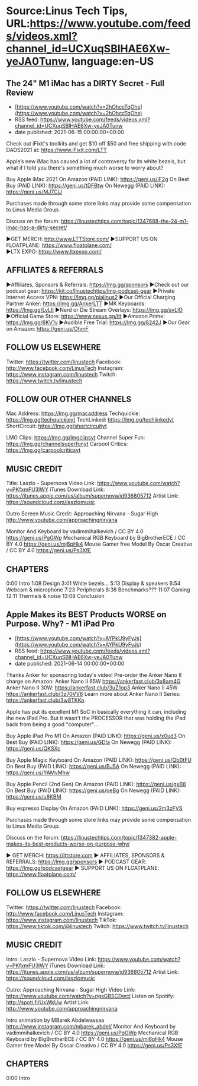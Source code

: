 # Source:Linus Tech Tips, URL:https://www.youtube.com/feeds/videos.xml?channel_id=UCXuqSBlHAE6Xw-yeJA0Tunw, language:en-US

## The 24" M1 iMac has a DIRTY Secret - Full Review
 - [https://www.youtube.com/watch?v=2hOhccTqOhs](https://www.youtube.com/watch?v=2hOhccTqOhs)
 - RSS feed: https://www.youtube.com/feeds/videos.xml?channel_id=UCXuqSBlHAE6Xw-yeJA0Tunw
 - date published: 2021-06-15 00:00:00+00:00

Check out iFixit's toolkits and get $10 off $50 and free shipping with code DADS2021 at: https://www.iFixit.com/LTT

Apple’s new iMac has caused a lot of controversy for its white bezels, but what if I told you there's something much worse to worry about?

Buy Apple iMac 2021
On Amazon (PAID LINK): https://geni.us/iF2g
On Best Buy (PAID LINK): https://geni.us/tDFBtw
On Newegg (PAID LINK): https://geni.us/MJ7CiJ

Purchases made through some store links may provide some compensation to Linus Media Group.

Discuss on the forum: https://linustechtips.com/topic/1347688-the-24-m1-imac-has-a-dirty-secret/


►GET MERCH: http://www.LTTStore.com/
►SUPPORT US ON FLOATPLANE: https://www.floatplane.com/  
►LTX EXPO: https://www.ltxexpo.com/   

AFFILIATES & REFERRALS
---------------------------------------------------
►Affiliates, Sponsors & Referrals: https://lmg.gg/sponsors
►Check out our podcast gear: https://kit.co/linustechtips/lmg-podcast-gear
►Private Internet Access VPN: https://lmg.gg/pialinus2
►Our Official Charging Partner Anker: https://lmg.gg/AnkerLTT
►MK Keyboards: https://lmg.gg/LyLtl
►Nerd or Die Stream Overlays: https://lmg.gg/avLlO
►Official Game Store: https://www.nexus.gg/ltt
►Amazon Prime: https://lmg.gg/8KV1v
►Audible Free Trial: https://lmg.gg/8242J
►Our Gear on Amazon: https://geni.us/OhmF

FOLLOW US ELSEWHERE
---------------------------------------------------  
Twitter: https://twitter.com/linustech
Facebook: http://www.facebook.com/LinusTech
Instagram: https://www.instagram.com/linustech
Twitch: https://www.twitch.tv/linustech

FOLLOW OUR OTHER CHANNELS
---------------------------------------------------  
Mac Address: https://lmg.gg/macaddress
Techquickie: https://lmg.gg/techquickieyt
TechLinked: https://lmg.gg/techlinkedyt
ShortCircuit: https://lmg.gg/shortcircuityt

LMG Clips: https://lmg.gg/lmgclipsyt
Channel Super Fun: https://lmg.gg/channelsuperfunyt
Carpool Critics: https://lmg.gg/carpoolcriticsyt

MUSIC CREDIT
---------------------------------------------------  
Title: Laszlo - Supernova
Video Link: https://www.youtube.com/watch?v=PKfxmFU3lWY
iTunes Download Link: https://itunes.apple.com/us/album/supernova/id936805712
Artist Link: https://soundcloud.com/laszlomusic

Outro Screen Music Credit: Approaching Nirvana - Sugar High http://www.youtube.com/approachingnirvana

Monitor And Keyboard by vadimmihalkevich / CC BY 4.0  https://geni.us/PgGWp
Mechanical RGB Keyboard by BigBrotherECE / CC BY 4.0 https://geni.us/mj6pHk4
Mouse Gamer free Model By Oscar Creativo / CC BY 4.0 https://geni.us/Ps3XfE

CHAPTERS
---------------------------------------------------  
0:00 Intro
1:08 Design
3:01 White bezels...
5:13 Display & speakers
6:54 Webcam & microphone
7:23 Peripherals
8:38 Benchmarks???
11:07 Gaming
12:11 Thermals & noise
13:08 Conclusion

## Apple Makes its BEST Products WORSE on Purpose. Why? - M1 iPad Pro
 - [https://www.youtube.com/watch?v=AYPkU9yFyJs](https://www.youtube.com/watch?v=AYPkU9yFyJs)
 - RSS feed: https://www.youtube.com/feeds/videos.xml?channel_id=UCXuqSBlHAE6Xw-yeJA0Tunw
 - date published: 2021-06-14 00:00:00+00:00

Thanks Anker for sponsoring today's video! Pre-order the Anker Nano II charge on Amazon:
Anker Nano II 65W https://ankerfast.club/3x8am4G
Anker Nano II 30W: https://ankerfast.club/3uZ1op3
Anker Nano II 45W https://ankerfast.club/3z70VV8
Learn more about Anker Nano II Series: https://ankerfast.club/3w8TKKo

Apple has put its excellent M1 SoC in basically everything it can, including the new iPad Pro. But it wasn't the PROCESSOR that was holding the iPad back from being a good "computer"...


Buy Apple iPad Pro M1
On Amazon (PAID LINK): https://geni.us/x0ud3
On Best Buy (PAID LINK): https://geni.us/GDIa
On Newegg (PAID LINK): https://geni.us/QKSXc

Buy Apple Magic Keyboard
On Amazon (PAID LINK): https://geni.us/Qb0tFU
On Best Buy (PAID LINK): https://geni.us/BJ5A
On Newegg (PAID LINK): https://geni.us/YAMvMhw

Buy Apple Pencil (2nd Gen)
On Amazon (PAID LINK): https://geni.us/gxB8
On Best Buy (PAID LINK): https://geni.us/oeBg
On Newegg (PAID LINK): https://geni.us/u8KBM

Buy espresso Display
On Amazon (PAID LINK): https://geni.us/2m3zFVS

Purchases made through some store links may provide some compensation to Linus Media Group.

Discuss on the forum: https://linustechtips.com/topic/1347382-apple-makes-its-best-products-worse-on-purpose-why/

► GET MERCH: https://lttstore.com
► AFFILIATES, SPONSORS & REFERRALS: https://lmg.gg/sponsors
► PODCAST GEAR: https://lmg.gg/podcastgear
► SUPPORT US ON FLOATPLANE: https://www.floatplane.com/

FOLLOW US ELSEWHERE
---------------------------------------------------  
Twitter: https://twitter.com/linustech
Facebook: http://www.facebook.com/LinusTech
Instagram: https://www.instagram.com/linustech
TikTok: https://www.tiktok.com/@linustech
Twitch: https://www.twitch.tv/linustech

MUSIC CREDIT
---------------------------------------------------
Intro: Laszlo - Supernova
Video Link: https://www.youtube.com/watch?v=PKfxmFU3lWY
iTunes Download Link: https://itunes.apple.com/us/album/supernova/id936805712
Artist Link: https://soundcloud.com/laszlomusic

Outro: Approaching Nirvana - Sugar High
Video Link: https://www.youtube.com/watch?v=ngsGBSCDwcI
Listen on Spotify: http://spoti.fi/UxWkUw
Artist Link: http://www.youtube.com/approachingnirvana

Intro animation by MBarek Abdelwassaa https://www.instagram.com/mbarek_abdel/
Monitor And Keyboard by vadimmihalkevich / CC BY 4.0  https://geni.us/PgGWp
Mechanical RGB Keyboard by BigBrotherECE / CC BY 4.0 https://geni.us/mj6pHk4
Mouse Gamer free Model By Oscar Creativo / CC BY 4.0 https://geni.us/Ps3XfE

CHAPTERS
---------------------------------------------------  
0:00 Intro

